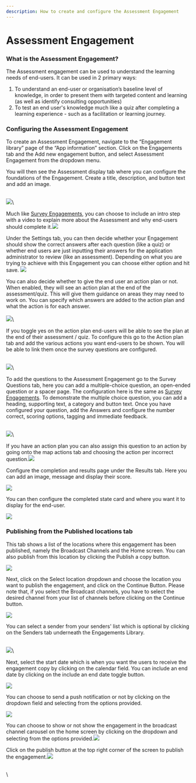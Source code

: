```yaml
---
description: How to create and configure the Assessment Engagement
---
```


# Assessment Engagement

### What is the Assessment Engagement?

The Assessment engagement can be used to understand the learning needs of end-users. It can be used in 2 primary ways:

1. To understand an end-user or organisation’s baseline level of knowledge, in order to present them with targeted content and learning (as well as identify consulting opportunities)
2. To test an end user's knowledge much like a quiz after completing a learning experience - such as a facilitation or learning journey.

### Configuring the Assessment Engagement



To create an Assessment Engagement, navigate to the “Engagement library” page of the “App information” section. Click on the Engagements tab and the Add new engagement button, and select Assessment Engagement from the dropdown menu.&#x20;

You will then see the Assessment display tab where you can configure the foundations of the Engagement. Create a title, description, and button text and add an image.

\
![](https://lh7-us.googleusercontent.com/4ONsUyT86ibTerce1ThKmp7fzy4TEvb0cyjn2B3DfrhMb212SWRofYz0q9IMfl3DJ3KUFPkEd3kpDsqwf--EcviBp9bFCHaofrkqqPOV0RynwStprE1\_GeSFY\_XhQcnL226XIc9ou9Sr0S9qD2qeiGU)\


Much like [Survey Engagements](survey-engagement.md), you can choose to include an intro step with a video to explain more about the Assessment and why end-users should complete it.![](https://lh7-us.googleusercontent.com/g\_dg9\_FiGPSifARWJoyw42YAySpaZ0MiiQCxoNOLUgiKParVQUhM7UuH85NRqOZMzJAEhVdRz-VVTXjluXWG1vWpoPGShanWr0pK0iYTS\_qcYgKJK4gh5ffssEQEAudxbahHhDf0i13Tq4Gq2y8a5wg)



Under the Settings tab, you can then decide whether your Engagement should show the correct answers after each question (like a quiz) or whether end users are just inputting their answers for the application administrator to review (like an assessment). Depending on what you are trying to achieve with this Engagement you can choose either option and hit save. ![](https://lh7-us.googleusercontent.com/xosJAkkEE\_UBPlbgqRZ83DORZ23T4\_m-QNe8rI5qqnXIaBYYKKqmYk7hDxMWJ8EJcyZ9onDETDi4TdsUtOsKxUQ4bl4auLZqMxhFhcO6mVgbKjt7ZwcCdKiWIvWupwZfvbKVIqqWn4FOB3rM6F185Xg)



You can also decide whether to give the end user an action plan or not. When enabled, they will see an action plan at the end of the assessment/quiz. This will give them guidance on areas they may need to work on. You can specify which answers are added to the action plan and what the action is for each answer.\
\
![](https://lh7-us.googleusercontent.com/ifS9PoNxTA5uS913YkMnkXPc2kQ\_Hda8Lh3zbSlvu\_wWyPSZU\_a7m\_29rA1m4R36CZVjyvsAzwDJrSX-FgjJETbvWMmO4vPWg4eSHkacXHpeDLOSrFCMG\_1eXAPBDC0nBc2CLzSwHwHfLXH9sCkkkM0)\


If you toggle yes on the action plan end-users will be able to see the plan at the end of their assessment / quiz.  To configure this go to the Action plan tab and add the various actions you want end-users to be shown. You will be able to link them once the survey questions are configured.

\
![](https://lh7-us.googleusercontent.com/zLvG3lAXR1b8PjONhMIIVASrkB1pdY59L2OIB4bOyUrrNcBvbUm\_9pvJd-VEgjMQ4fkhVBwz1ObyjecJ\_yLI6nWwGZ2yiCRwMveixnkx-f2HYhXunQtFefgyp\_7csCPh0W0p-5IEWzIMhd\_D7mKOq8Q)\


To add the questions to the Assessment Engagement go to the Survey Questions tab, here you can add a multiple-choice question, an open-ended question or a spacer page. The configuration here is the same as [Survey Engagements](https://info.mindset.ai/help/how-to-create-and-configure-surveys). To demonstrate the multiple choice question, you can add a heading, supporting text, a category and button text. Once you have configured your question, add the Answers and configure the number correct, scoring options, tagging and immediate feedback.

\
![](https://lh7-us.googleusercontent.com/sFrt7MlrNGgPB4jM1yw3ASE\_BbD0AKEhGbJDYFGEe4tZKtxjieFXPKufAdN4oZNCZOybeh82BC6OhXiK9L1yY8AbMaeXd7USXz7LAyZVitzz89afT\_kdzflpHeDjK8bmYeb6z-4MTtbPxxPggCg2Az4)\


If you have an action plan you can also assign this question to an action by going onto the map actions tab and choosing the action per incorrect question.![](https://lh7-us.googleusercontent.com/Fd-4ZKIobDrh1h-w0Y7i9onpV4sbm0Nb9RS08ZqZ5uVFvjMmw75kVIsLpsSpe6EnC7gyiM7DwcIy2XukI8fFYHV0OZxOlYNUYVn1TdKsknmeQeGnQNtGl5R8UroYN7qtBrBzucDMwNkTpzKboyAjOtU)

Configure the completion and results page under the Results tab. Here you can add an image, message and display their score.

![](https://lh7-us.googleusercontent.com/Vb6rHuWMBRY6364Mg3c3a1tT69\_enuiEAK5KZO6SqPt2A2pioXjLozvae-3Db6WX2BMidgVZdbRxFGf-TEkfqBJPtCC6lgoBQcLWduBRp\_zBfHYq7ddp2X3hVMvr3UB5HkKXiSm01PnYMMqTOcsF9TU)



You can then configure the completed state card and where you want it to display for the end-user.

![](https://lh7-us.googleusercontent.com/2u9BzQfHc4gAbjFy3IMqNLYvfQDPjYLWnukjBjq2-guA-qRriUO2lt9pcPPiQiYh-oMRYDfVVYjEL00\_RGAewHk9LwNo8F4pqToncpBXBLG6lQFxTcmrkMsHD98YFtc3y7XI-Z\_DvTeKC6cBAXfqGHM)



### Publishing from the Published locations tab

This tab shows a list of the locations where this engagement has been published, namely the Broadcast Channels and the Home screen. You can also publish from this location by clicking the Publish a copy button.

![](https://lh7-us.googleusercontent.com/fZG2A1nnx50\_YROrmA4QEJHKI4cMW9l\_WXfg3K6gqCsCnvnlwrWvyFTNd\_uuDMzVRVNz1W4dXPA8W1\_KwpEmhok0QacfRvtj0maLIeebz9KmemPzM5gnB0d\_GP4p2Iz5cM8KlfUjHs1oZPMVAzCPRic)

Next, click on the Select location dropdown and choose the location you want to publish the engagement, and click on the Continue Button. Please note that, if you select the Broadcast channels, you have to select the desired channel from your list of channels before clicking on the Continue button.

&#x20;![](https://lh7-us.googleusercontent.com/YAV-XlM7w9fJN83EC8jaFP\_smx0VXqOoWZnTcFgYkm4cduhxF35MeghXrQx4fiL1wAMKhPElhdKXWmT34s0t5tVsLjBb3M63nFdseytOXeB7lNB5DDAm8BvBGF9BHxeRV6W-iFVa2I-rkX1zEoQ6lnQ)

You can select a sender from your senders' list which is optional by clicking on the Senders tab underneath the Engagements Library.

\
![](https://lh7-us.googleusercontent.com/5zlv8B9ZdK3CeNAKFwKlj6bys4xh-HAm1f02WZJlFIDhlONKrq5ittxKmTcWXLdpT01-zSEi5JziIxaUm9bsZ-3BJCvelPlpn-5ozO5f0KL6C4wui0ybNn3VvQ8wJJ4eNGpyhFtwFZVKsRbXT6BM7vc)\


Next, select the start date which is when you want the users to receive the engagement copy by clicking on the calendar field. You can include an end date by clicking on the include an end date toggle button.

![](https://lh7-us.googleusercontent.com/dPrAwiujfAt781\_uP5EB76JjAZdl5xymyQiPNeyGSa6UuVWefbPYEImb2KU\_wpDlXmgd\_EQeobrE1zKIpNLwNvUTHVr0w9J\_AnHJPIbL-ifof2OA3jq9HDBzhOIYmR-xEEcbf4HtytrLpV5o1EU3Xbs)



You can choose to send a push notification or not by clicking on the dropdown field and selecting from the options provided.

![](https://lh7-us.googleusercontent.com/zjc8oOz2Miw1zx68so2RI9r2EacfyXKPnGSuBM9mfpTf50AmB0X62Vg0NAxMNAUnTVhm3z26eO90TD2YKZpFWZYUHMoHdPIAcc5TPTrW3nXsGfp7v\_z8QqANOhQZB92PTc6Ww14acdyU-CgRUiQcujo)

You can choose to show or not show the engagement in the broadcast channel carousel on the home screen by clicking on the dropdown and selecting from the options provided.![](https://lh7-us.googleusercontent.com/6DQaaMIGYGYv6VdsKmezO9DZDKg93keSV9H20GhPPkLqD9IZT\_6zKuf8JVSbketSvMHfFFkvm35G-LiPHq9PqQ4Kx-QUqHOiJIsJDbDjG-X0ePisB91bycrkWD5y4dh6iPUyifBiKsEjpsmlyDiRha0)

Click on the publish button at the top right corner of the screen to publish the engagement.![](https://lh7-us.googleusercontent.com/-c0e6-OLiIBnzjuBAwUsVcIRWsqhuMv20AV9aOlSlTf6Nhzj-KOWCLM1hva98fFFd5exMvHrqF35\_6rqOZSP65r-idaFEOgEG1L8UQ1-wpxHxbB-dmX6\_\_oWkZijxWX77XbXkM2FksimxyXV\_JfMeDQ)

\
\
